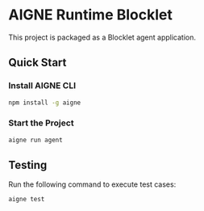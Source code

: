 # AIGNE Runtime Blocklet

This project is packaged as a Blocklet agent application.

## Quick Start

### Install AIGNE CLI

```bash
npm install -g aigne
```


### Start the Project

```bash
aigne run agent
```

## Testing

Run the following command to execute test cases:

```bash
aigne test
```
